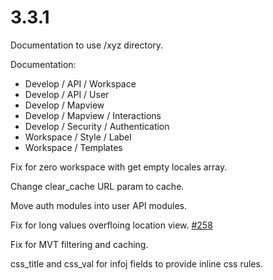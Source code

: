 # 3.3.1

Documentation to use /xyz directory.

Documentation:

  - Develop / API / Workspace
  - Develop / API / User
  - Develop / Mapview
  - Develop / Mapview / Interactions
  - Develop / Security / Authentication
  - Workspace / Style / Label
  - Workspace / Templates

Fix for zero workspace with get empty locales array.

Change clear_cache URL param to cache.

Move auth modules into user API modules.

Fix for long values overfloing location view. [#258](https://github.com/GEOLYTIX/xyz/issues/258)

Fix for MVT filtering and caching.

css_title and css_val for infoj fields to provide inline css rules.